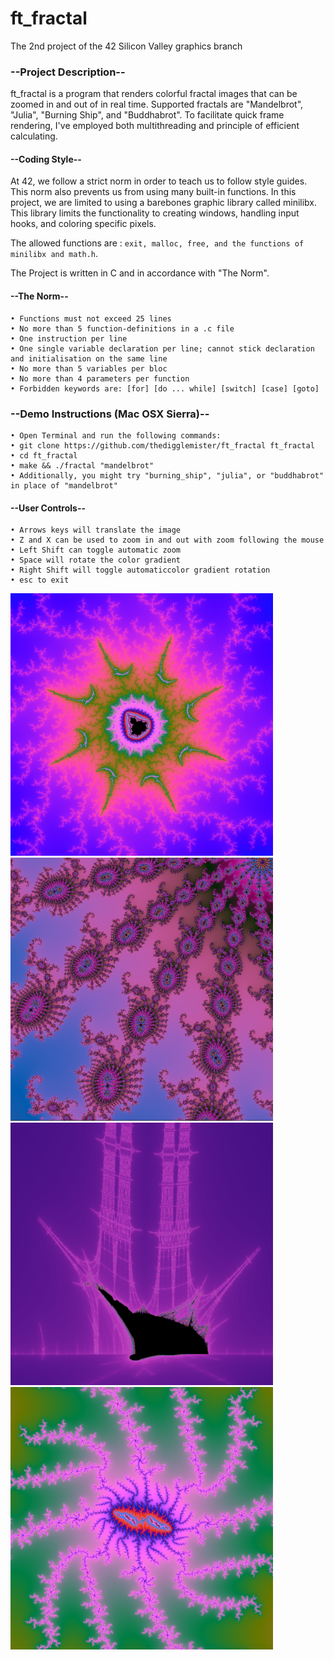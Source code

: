 # ft_fractal
The 2nd project of the 42 Silicon Valley graphics branch

### --Project Description--

ft_fractal is a program that renders colorful fractal images that can be zoomed in and out of in real time. Supported fractals are "Mandelbrot", "Julia", "Burning Ship", and "Buddhabrot". To facilitate quick frame rendering, I've employed both multithreading and principle of efficient calculating.

#### --Coding Style--

At 42, we follow a strict norm in order to teach us to follow style guides. This norm also prevents us from using many built-in functions. In this project, we are limited to using a barebones graphic library called minilibx. This library limits the functionality to creating windows, handling input hooks, and coloring specific pixels.

The allowed functions are : ```exit, malloc, free, and the functions of minilibx and math.h```.

The Project is written in C and in accordance with "The Norm".

#### --The Norm--

    • Functions must not exceed 25 lines
    • No more than 5 function-definitions in a .c file
    • One instruction per line
    • One single variable declaration per line; cannot stick declaration and initialisation on the same line
    • No more than 5 variables per bloc
    • No more than 4 parameters per function
    • Forbidden keywords are: [for] [do ... while] [switch] [case] [goto]
    
### --Demo Instructions (Mac OSX Sierra)--

    • Open Terminal and run the following commands:
    • git clone https://github.com/thedigglemister/ft_fractal ft_fractal
    • cd ft_fractal
    • make && ./fractal "mandelbrot"
    • Additionally, you might try "burning_ship", "julia", or "buddhabrot" in place of "mandelbrot"
       
#### --User Controls--

    • Arrows keys will translate the image
    • Z and X can be used to zoom in and out with zoom following the mouse
    • Left Shift can toggle automatic zoom
    • Space will rotate the color gradient
    • Right Shift will toggle automaticcolor gradient rotation
    • esc to exit
    
 <img src="/images/mandel1.png" width="420"> <img src="/images/mandel2.png" width="420">
 <img src="/images/burning_ship.png" width="420"> <img src="/images/mandel3.png" width="420">
